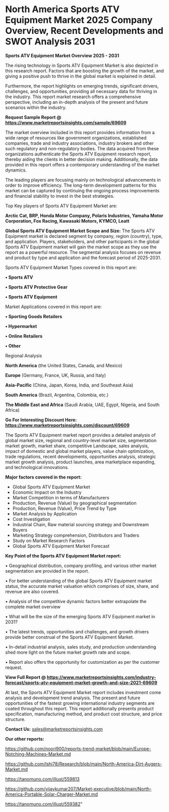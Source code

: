 # North America Sports ATV Equipment Market 2025 Company Overview, Recent Developments and SWOT Analysis 2031

<Strong> Sports ATV Equipment Market Overview 2025 - 2031</strong>

The rising technology in Sports ATV Equipment Market is also depicted in this research report. Factors that are boosting the growth of the market, and giving a positive push to thrive in the global market is explained in detail.

Furthermore, the report highlights on emerging trends, significant drivers, challenges, and opportunities, providing all necessary data for thriving in the industry. This report market research offers a comprehensive perspective, including an in-depth analysis of the present and future scenarios within the industry.

<strong>Request Sample Report @ <a href=https://www.marketreportsinsights.com/sample/69609>https://www.marketreportsinsights.com/sample/69609</a></strong>

The market overview included in this report provides information from a wide range of resources like government organizations, established companies, trade and industry associations, industry brokers and other such regulatory and non-regulatory bodies. The data acquired from these organizations authenticate the Sports ATV Equipment research report, thereby aiding the clients in better decision making. Additionally, the data provided in this report offers a contemporary understanding of the market dynamics.

The leading players are focusing mainly on technological advancements in order to improve efficiency. The long-term development patterns for this market can be captured by continuing the ongoing process improvements and financial stability to invest in the best strategies.

Top Key players of Sports ATV Equipment Market are:

<strong>Arctic Cat, BRP, Honda Motor Company, Polaris Industries, Yamaha Motor Corporation, Fox Racing, Kawasaki Motors, KYMCO, Leatt</strong>

<strong><b>Global Sports ATV Equipment Market Scope and Size:</b></strong>
The Sports ATV Equipment market is declared segment by company, region (country), type, and application. Players, stakeholders, and other participants in the global Sports ATV Equipment market will gain the market scope as they use the report as a powerful resource. The segmental analysis focuses on revenue and product by type and application and the forecast period of 2025-2031.

Sports ATV Equipment Market Types covered in this report are:

<strong>• Sports ATV

• Sports ATV Protective Gear

• Sports ATV Equipment</strong>

Market Applications covered in this report are:

<strong>• Sporting Goods Retailers

• Hypermarket

• Online Retailers

• Other</strong> 

Regional Analysis

<strong>North America</strong> (the United States, Canada, and Mexico)

<strong>Europe</strong> (Germany, France, UK, Russia, and Italy)

<strong>Asia-Pacific</strong> (China, Japan, Korea, India, and Southeast Asia)

<strong>South America</strong> (Brazil, Argentina, Colombia, etc.)

<strong>The Middle East and Africa</strong> (Saudi Arabia, UAE, Egypt, Nigeria, and South Africa)

<strong>Go For Interesting Discount Here: <a href=https://www.marketreportsinsights.com/discount/69609>https://www.marketreportsinsights.com/discount/69609</a></strong>

The Sports ATV Equipment market report provides a detailed analysis of global market size, regional and country-level market size, segmentation market growth, market share, competitive Landscape, sales analysis, impact of domestic and global market players, value chain optimization, trade regulations, recent developments, opportunities analysis, strategic market growth analysis, product launches, area marketplace expanding, and technological innovations.

<strong><b>Major factors covered in the report:</b></strong>
<ul>
  <li>Global Sports ATV Equipment Market </li>
  <li>Economic Impact on the Industry</li>
  <li>Market Competition in terms of Manufacturers</li>
  <li>Production, Revenue (Value) by geographical segmentation</li>
  <li>Production, Revenue (Value), Price Trend by Type</li>
  <li>Market Analysis by Application</li>
  <li>Cost Investigation</li>
  <li>Industrial Chain, Raw material sourcing strategy and Downstream Buyers</li>
  <li>Marketing Strategy comprehension, Distributors and Traders</li>
  <li>Study on Market Research Factors</li>
  <li>Global Sports ATV Equipment Market Forecast</li>
</ul>

<strong><b>Key Point of the Sports ATV Equipment Market report:</b></strong>

• Geographical distribution, company profiling, and various other market segmentation are provided in the report.

• For better understanding of the global Sports ATV Equipment market status, the accurate market valuation which comprises of size, share, and revenue are also covered.

• Analysis of the competitive dynamic factors better extrapolate the complete market overview

• What will be the size of the emerging Sports ATV Equipment market in 2031?

• The latest trends, opportunities and challenges, and growth drivers provide better construal of the Sports ATV Equipment Market.

• In-detail industrial analysis, sales study, and production understanding shed more light on the future market growth rate and scope.

• Report also offers the opportunity for customization as per the customer request.

<strong><b>View Full Report @ <a href=https://www.marketreportsinsights.com/industry-forecast/sports-atv-equipment-market-growth-and-size-2021-69609>https://www.marketreportsinsights.com/industry-forecast/sports-atv-equipment-market-growth-and-size-2021-69609</a></b></strong>


At last, the Sports ATV Equipment Market report includes investment come analysis and development trend analysis. The present and future opportunities of the fastest growing international industry segments are coated throughout this report. This report additionally presents product specification, manufacturing method, and product cost structure, and price structure.

<strong>Contact Us:</strong>
sales@marketreportsinsights.com

<strong>Our other reports:</strong>

<a href=https://github.com/noori900/reports-trend-market/blob/main/Europe-Notching-Machines-Market.md>https://github.com/noori900/reports-trend-market/blob/main/Europe-Notching-Machines-Market.md</a>

<a href=https://github.com/Ishi78/Research/blob/main/North-America-Dirt-Augers-Market.md>https://github.com/Ishi78/Research/blob/main/North-America-Dirt-Augers-Market.md</a>

<a href=https://tanomuno.com/illust/559813>https://tanomuno.com/illust/559813</a>

<a href=https://github.com/vijaykumar207/Market-executive/blob/main/North-America-Portable-Solar-Charger-Market.md>https://github.com/vijaykumar207/Market-executive/blob/main/North-America-Portable-Solar-Charger-Market.md</a>

<a href=https://tanomuno.com/illust/559382>https://tanomuno.com/illust/559382</a>"
